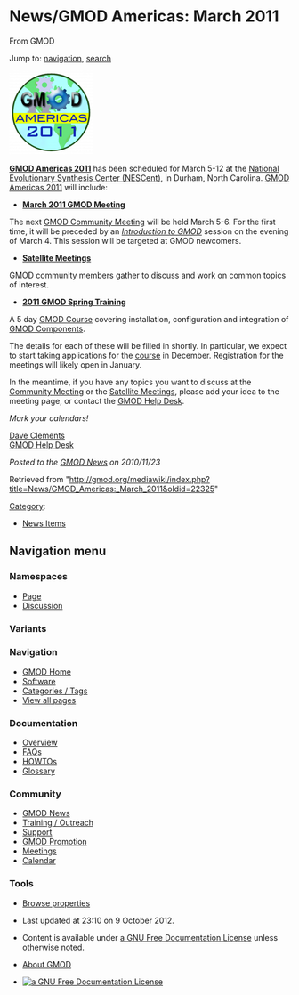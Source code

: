 <div id="mw-page-base" class="noprint">

</div>

<div id="mw-head-base" class="noprint">

</div>

<div id="content" class="mw-body" role="main">

<span id="top"></span>

<div id="mw-js-message" style="display:none;">

</div>



# <span dir="auto">News/GMOD Americas: March 2011</span>

<div id="bodyContent">

<div id="siteSub">

From GMOD

</div>

<div id="contentSub">

</div>

<div id="jump-to-nav" class="mw-jump">

Jump to: [navigation](#mw-navigation), [search](#p-search)

</div>

<div id="mw-content-text" class="mw-content-ltr" lang="en" dir="ltr">

<div class="floatright">

[<img
src="../../mediawiki/images/thumb/1/1b/GMODAmericas2011Logo.jpg/150px-GMODAmericas2011Logo.jpg.png"
srcset="../../mediawiki/images/thumb/1/1b/GMODAmericas2011Logo.jpg/225px-GMODAmericas2011Logo.jpg.png 1.5x, ../../mediawiki/images/thumb/1/1b/GMODAmericas2011Logo.jpg/300px-GMODAmericas2011Logo.jpg.png 2x"
width="150" height="150" alt="GMOD Americas 2011" />](../GMOD_Americas_2011 "GMOD Americas 2011")

</div>

**[GMOD Americas 2011](../GMOD_Americas_2011 "GMOD Americas 2011")** has
been scheduled for March 5-12 at the
<a href="http://www.nescent.org/" class="external text"
rel="nofollow">National Evolutionary Synthesis Center (NESCent)</a>, in
Durham, North Carolina. [GMOD Americas
2011](../GMOD_Americas_2011 "GMOD Americas 2011") will include:

- **[March 2011 GMOD
  Meeting](../March_2011_GMOD_Meeting "March 2011 GMOD Meeting")**

The next [GMOD Community Meeting](../Meetings "Meetings") will be held
March 5-6. For the first time, it will be preceded by an *[Introduction
to
GMOD](../March_2011_GMOD_Meeting#Friday:_Introduction_to_GMOD "March 2011 GMOD Meeting")*
session on the evening of March 4. This session will be targeted at GMOD
newcomers.

- **[Satellite
  Meetings](../Satellite_Meetings_-_GMOD_Americas_2011 "Satellite Meetings - GMOD Americas 2011")**

GMOD community members gather to discuss and work on common topics of
interest.

- **[2011 GMOD Spring
  Training](../2011_GMOD_Spring_Training "2011 GMOD Spring Training")**

A 5 day <a href="../GMOD_Summer_School" class="mw-redirect"
title="GMOD Summer School">GMOD Course</a> covering installation,
configuration and integration of [GMOD
Components](../GMOD_Components "GMOD Components").

The details for each of these will be filled in shortly. In particular,
we expect to start taking applications for the
[course](../2011_GMOD_Spring_Training "2011 GMOD Spring Training") in
December. Registration for the meetings will likely open in January.

In the meantime, if you have any topics you want to discuss at the
[Community
Meeting](../March_2011_GMOD_Meeting "March 2011 GMOD Meeting") or the
[Satellite
Meetings](../Satellite_Meetings_-_GMOD_Americas_2011 "Satellite Meetings - GMOD Americas 2011"),
please add your idea to the meeting page, or contact the
<a href="mailto:htlp@gmod.org" class="external text" rel="nofollow">GMOD
Help Desk</a>.

*Mark your calendars!*

[Dave Clements](../User:Clements "User:Clements")  
[GMOD Help Desk](../GMOD_Help_Desk "GMOD Help Desk")

  

<div class="newsfooter">

*Posted to the [GMOD News](../GMOD_News "GMOD News") on 2010/11/23*

</div>

</div>

<div class="printfooter">

Retrieved from
"<http://gmod.org/mediawiki/index.php?title=News/GMOD_Americas:_March_2011&oldid=22325>"

</div>

<div id="catlinks" class="catlinks">

<div id="mw-normal-catlinks" class="mw-normal-catlinks">

[Category](../Special:Categories "Special:Categories"):

- [News Items](../Category:News_Items "Category:News Items")

</div>

</div>

<div class="visualClear">

</div>

</div>

</div>

<div id="mw-navigation">

## Navigation menu

<div id="mw-head">



<div id="left-navigation">

<div id="p-namespaces" class="vectorTabs" role="navigation"
aria-labelledby="p-namespaces-label">

### Namespaces

- <span id="ca-nstab-main"><a href="GMOD_Americas:_March_2011" accesskey="c"
  title="View the content page [c]">Page</a></span>
- <span id="ca-talk"><a
  href="http://gmod.org/mediawiki/index.php?title=Talk:News/GMOD_Americas:_March_2011&amp;action=edit&amp;redlink=1"
  accesskey="t"
  title="Discussion about the content page [t]">Discussion</a></span>

</div>

<div id="p-variants" class="vectorMenu emptyPortlet" role="navigation"
aria-labelledby="p-variants-label">

### 

### Variants[](#)

<div class="menu">

</div>

</div>

</div>

<div id="right-navigation">





</div>



</div>

</div>

</div>

<div id="mw-panel">

<div id="p-logo" role="banner">

<a href="../Main_Page"
style="background-image: url(../../images/GMOD-cogs.png);"
title="Visit the main page"></a>

</div>

<div id="p-Navigation" class="portal" role="navigation"
aria-labelledby="p-Navigation-label">

### Navigation

<div class="body">

- <span id="n-GMOD-Home">[GMOD Home](../Main_Page)</span>
- <span id="n-Software">[Software](../GMOD_Components)</span>
- <span id="n-Categories-.2F-Tags">[Categories /
  Tags](../Categories)</span>
- <span id="n-View-all-pages">[View all
  pages](../Special:AllPages)</span>

</div>

</div>

<div id="p-Documentation" class="portal" role="navigation"
aria-labelledby="p-Documentation-label">

### Documentation

<div class="body">

- <span id="n-Overview">[Overview](../Overview)</span>
- <span id="n-FAQs">[FAQs](../Category:FAQ)</span>
- <span id="n-HOWTOs">[HOWTOs](../Category:HOWTO)</span>
- <span id="n-Glossary">[Glossary](../Glossary)</span>

</div>

</div>

<div id="p-Community" class="portal" role="navigation"
aria-labelledby="p-Community-label">

### Community

<div class="body">

- <span id="n-GMOD-News">[GMOD News](../GMOD_News)</span>
- <span id="n-Training-.2F-Outreach">[Training /
  Outreach](../Training_and_Outreach)</span>
- <span id="n-Support">[Support](../Support)</span>
- <span id="n-GMOD-Promotion">[GMOD Promotion](../GMOD_Promotion)</span>
- <span id="n-Meetings">[Meetings](../Meetings)</span>
- <span id="n-Calendar">[Calendar](../Calendar)</span>

</div>

</div>

<div id="p-tb" class="portal" role="navigation"
aria-labelledby="p-tb-label">

### Tools

<div class="body">


- <span id="t-smwbrowselink"><a href="../Special:Browse/News-2FGMOD_Americas:_March_2011"
  rel="smw-browse">Browse properties</a></span>


</div>

</div>

</div>

</div>

<div id="footer" role="contentinfo">

- <span id="footer-info-lastmod">Last updated at 23:10 on 9 October
  2012.</span>
<!-- - <span id="footer-info-viewcount">7,201 page views.</span> -->
- <span id="footer-info-copyright">Content is available under
  <a href="http://www.gnu.org/licenses/fdl-1.3.html" class="external"
  rel="nofollow">a GNU Free Documentation License</a> unless otherwise
  noted.</span>

<!-- -->

- <span id="footer-places-about">[About
  GMOD](../GMOD:About "GMOD:About")</span>

<!-- -->

- <span id="footer-copyrightico">[<img src="http://www.gnu.org/graphics/gfdl-logo-small.png" width="88"
  height="31" alt="a GNU Free Documentation License" />](http://www.gnu.org/licenses/fdl-1.3.html)</span>




</div>
